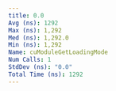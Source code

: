 ```yaml
---
title: 0.0
Avg (ns): 1292
Max (ns): 1,292
Med (ns): 1,292.0
Min (ns): 1,292
Name: cuModuleGetLoadingMode
Num Calls: 1
StdDev (ns): "0.0"
Total Time (ns): 1292
---
```

